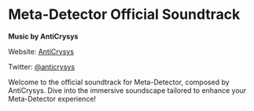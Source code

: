# Meta-Detector Official Soundtrack

**Music by AntiCrysys**

Website: [AntiCrysys](https://www.anticrysys.com)

Twitter: [@anticrysys](https://twitter.com/anticrysys)

Welcome to the official soundtrack for Meta-Detector, composed by AntiCrysys. Dive into the immersive soundscape tailored to enhance your Meta-Detector experience!
